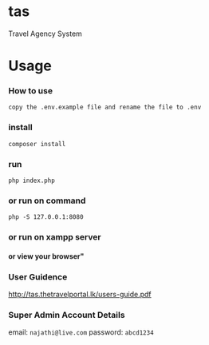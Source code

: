 # tas
Travel Agency System


# Usage

### How to use
```
copy the .env.example file and rename the file to .env
```

### install
`composer install`

### run
`php index.php`

### or run on command
`php -S 127.0.0.1:8080`

### or run on xampp server

#### or view your browser"


### User Guidence
http://tas.thetravelportal.lk/users-guide.pdf

### Super Admin Account Details
email: `najathi@live.com`
password: `abcd1234`
